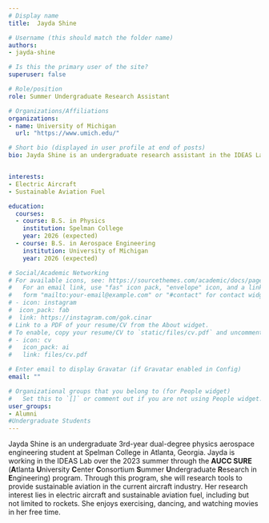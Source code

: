 ```yaml
---
# Display name
title:  Jayda Shine

# Username (this should match the folder name)
authors:
- jayda-shine

# Is this the primary user of the site?
superuser: false

# Role/position
role: Summer Undergraduate Research Assistant

# Organizations/Affiliations
organizations:
- name: University of Michigan
  url: "https://www.umich.edu/"

# Short bio (displayed in user profile at end of posts)
bio: Jayda Shine is an undergraduate research assistant in the IDEAS Lab at the University of Michigan.


interests:
- Electric Aircraft
- Sustainable Aviation Fuel

education:
  courses:
  - course: B.S. in Physics
    institution: Spelman College
    year: 2026 (expected)
  - course: B.S. in Aerospace Engineering
    institution: University of Michigan
    year: 2026 (expected)

# Social/Academic Networking
# For available icons, see: https://sourcethemes.com/academic/docs/page-builder/#icons
#   For an email link, use "fas" icon pack, "envelope" icon, and a link in the
#   form "mailto:your-email@example.com" or "#contact" for contact widget.
# - icon: instagram
#  icon_pack: fab
#  link: https://instagram.com/gok.cinar
# Link to a PDF of your resume/CV from the About widget.
# To enable, copy your resume/CV to `static/files/cv.pdf` and uncomment the lines below.
# - icon: cv
#   icon_pack: ai
#   link: files/cv.pdf

# Enter email to display Gravatar (if Gravatar enabled in Config)
email: ""

# Organizational groups that you belong to (for People widget)
#   Set this to `[]` or comment out if you are not using People widget.
user_groups:
- Alumni
#Undergraduate Students
---
```


Jayda Shine is an undergraduate 3rd-year dual-degree physics aerospace engineering student at Spelman College in Atlanta, Georgia.
Jayda is working in the IDEAS Lab over the 2023 summer through the **AUCC SURE** (**A**tlanta **U**niversity **C**enter **C**onsortium **S**ummer **U**ndergraduate **R**esearch in **E**ngineering) program.
Through this program, she will research tools to provide sustainable aviation in the current aircraft industry.
Her research interest lies in electric aircraft and sustainable aviation fuel, including but not limited to rockets.
She enjoys exercising, dancing, and watching movies in her free time.

